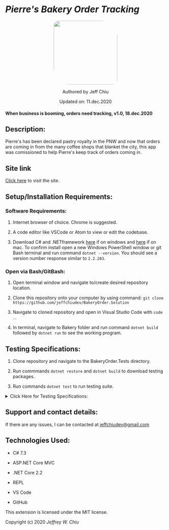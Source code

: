 # _Pierre's Bakery Order Tracking_

<div align="center">
<img src="https://github.com/jeffchiudev.png" width="200px" height="auto" style="border-radius: 15px 50px;">
</div>
<p align="center">Authored by Jeff Chiu</p>
<p align="center">Updated on: 11.dec.2020</p>

#### When business is booming, orders need tracking, v1.0, 18.dec.2020

## Description:

Pierre's has been declared pastry royalty in the PNW and now that orders are coming in from the many coffee shops that blanket the city, this app was comissioned to help Pierre's keep track of orders coming in. 

## Site link

[Click here](https://github.com/jeffchiudev/BakeryOrder.Solution) to visit the site.


## Setup/Installation Requirements:

### Software Requirements:

1. Internet browser of choice. Chrome is suggested.

2. A code editor like VSCode or Atom to view or edit the codebase.

3. Download C# and .NETframework [here](https://dotnet.microsoft.com/download/dotnet-core/2.2) if on windows and [here](https://dotnet.microsoft.com/download/thank-you/dotnet-sdk-2.2.106-macos-x64-installer) if on mac. To confirm install open a new Windows PowerShell window or git Bash terminal and run command `dotnet --version`. You should see a version number response similar to `2.2.203`.

### Open via Bash/GitBash:

1. Open terminal window and navigate to/create desired repository location.

2. Clone this repository onto your computer by using command: `git clone https://github.com/jeffchiudev/BakeryOrder.Solution`

3. Navigate to cloned repository and open in Visual Studio Code with `code .`.

4. In terminal, navigate to Bakery folder and run command `dotnet build` followed by `dotnet run` to see the working program.

## Testing Specifications:

1. Clone repository and navigate to the BakeryOrder.Tests directory.

2. Run commmands `dotnet restore` and `dotnet build` to download testing packages.

3. Run commands `dotnet test` to run testing suite. 

<details><summary>Click Here for Testing Specifications:</summary>
<p>

| Description | Input | Ouput |
| :---------- | :---- | :---- |
| Order |||
| should correctly instantiate instance of an Order | Order newOrder = new Order() | getType = Order |
| should correctly return details of an order | Order newOrder = new Order(string title, string description, int price, string date) | newOrder(title, description, price, date) |
| Order.GetAll() |||
| should correctly return an empty order list | List<Order> testList = Order.GetAll() | testList.Count = 0 |
| should correctly return an order list | Order testOrder = new Order(title,description,price,date) | List<Order> testList = new List<Order> {testOrder} |
| should correctly return a Order list with an ID number | Order testOrder = ne Order(etc..) | testOrder.Id = 1 |
| Order.Find(int searchId) |||
|should correctly return a order if searched for | Order testOrder = new Order(etc....) | Order.Find(1) = testOrder |
| Vendor |||
| should correctly instantiate Vendor class | Vendor newVendor = new Vendor() | getType = Vendor |
| should correctly retrieve a Vendor Id | Vendor testVendor = newVendor() | testVendor.Id = 1 |
| Vendor.GetAll() |||
| should correctly return a vendor object | List<Vendor> venList = new List<Vendor> { testVendor } | Vendor.GetAll = venList; |
||||
||||

</p>
</details>

## Support and contact details:

If there are any issues, I can be contacted at jeffchiudev@gmail.com


## Technologies Used:

- C# 7.3

- ASP.NET Core MVC

- .NET Core 2.2

- REPL

- VS Code

- GitHub

This extension is licensed under the MIT license.

Copyright (c) 2020 *_Jeffrey W. Chiu_*
